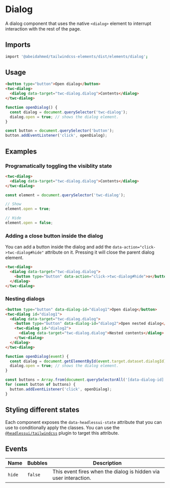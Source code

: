 # Dialog

A dialog component that uses the native `<dialog>` element to interrupt interaction with the rest of the page.

## Imports

```bash
import '@abeidahmed/tailwindcss-elements/dist/elements/dialog';
```

## Usage

```html
<button type="button">Open dialog</button>
<twc-dialog>
  <dialog data-target="twc-dialog.dialog">Contents</dialog>
</twc-dialog>
```

```js
function openDialog() {
  const dialog = document.querySelector('twc-dialog');
  dialog.open = true; // shows the dialog element.
}

const button = document.querySelector('button');
button.addEventListener('click', openDialog);
```

## Examples

### Programatically toggling the visiblity state

```html
<twc-dialog>
  <dialog data-target="twc-dialog.dialog">Contents</dialog>
</twc-dialog>
```

```js
const element = document.querySelector('twc-dialog');

// Show
element.open = true;

// Hide
element.open = false;
```

### Adding a close button inside the dialog

You can add a button inside the dialog and add the `data-action="click->twc-dialog#hide"` attribute on it. Pressing it
will close the parent dialog element.

```html
<twc-dialog>
  <dialog data-target="twc-dialog.dialog">
    <button type="button" data-action="click->twc-dialog#hide">x</button>
  </dialog>
</twc-dialog>
```

### Nesting dialogs

```html
<button type="button" data-dialog-id="dialog1">Open dialog</button>
<twc-dialog id="dialog1">
  <dialog data-target="twc-dialog.dialog">
    <button type="button" data-dialog-id="dialog2">Open nested dialog</button>
    <twc-dialog id="dialog2">
      <dialog data-target="twc-dialog.dialog">Nested contents</dialog>
    </twc-dialog>
  </dialog>
</twc-dialog>
```

```js
function openDialog(event) {
  const dialog = document.getElementById(event.target.dataset.dialogId);
  dialog.open = true; // shows the dialog element.
}

const buttons = Array.from(document.querySelectorAll('[data-dialog-id]'));
for (const button of buttons) {
  button.addEventListener('click', openDialog);
}
```

## Styling different states

Each component exposes the `data-headlessui-state` attribute that you can use to conditionally apply the classes. You
can use the [`@headlessui/tailwindcss`](https://github.com/tailwindlabs/headlessui/tree/main/packages/%40headlessui-tailwindcss)
plugin to target this attribute.

## Events

| Name   | Bubbles   | Description                                                      |
| ------ | --------- | ------------                                                     |
| `hide` | `false`   | This event fires when the dialog is hidden via user interaction. |
